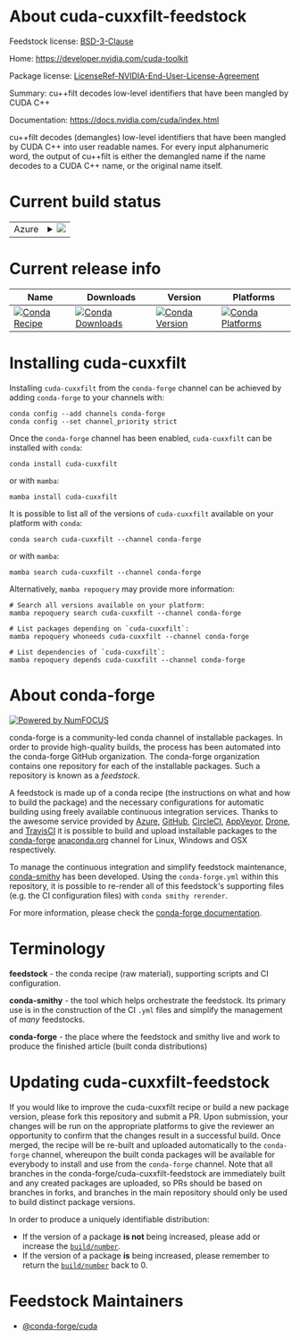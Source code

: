 About cuda-cuxxfilt-feedstock
=============================

Feedstock license: [BSD-3-Clause](https://github.com/conda-forge/cuda-cuxxfilt-feedstock/blob/main/LICENSE.txt)

Home: https://developer.nvidia.com/cuda-toolkit

Package license: [LicenseRef-NVIDIA-End-User-License-Agreement](https://docs.nvidia.com/cuda/eula/index.html)

Summary: cu++filt decodes low-level identifiers that have been mangled by CUDA C++

Documentation: https://docs.nvidia.com/cuda/index.html

cu++filt decodes (demangles) low-level identifiers that have been mangled by
CUDA C++ into user readable names. For every input alphanumeric word, the
output of cu++filt is either the demangled name if the name decodes to a CUDA
C++ name, or the original name itself.


Current build status
====================


<table>
    
  <tr>
    <td>Azure</td>
    <td>
      <details>
        <summary>
          <a href="https://dev.azure.com/conda-forge/feedstock-builds/_build/latest?definitionId=19536&branchName=main">
            <img src="https://dev.azure.com/conda-forge/feedstock-builds/_apis/build/status/cuda-cuxxfilt-feedstock?branchName=main">
          </a>
        </summary>
        <table>
          <thead><tr><th>Variant</th><th>Status</th></tr></thead>
          <tbody><tr>
              <td>linux_64</td>
              <td>
                <a href="https://dev.azure.com/conda-forge/feedstock-builds/_build/latest?definitionId=19536&branchName=main">
                  <img src="https://dev.azure.com/conda-forge/feedstock-builds/_apis/build/status/cuda-cuxxfilt-feedstock?branchName=main&jobName=linux&configuration=linux%20linux_64_" alt="variant">
                </a>
              </td>
            </tr><tr>
              <td>linux_aarch64_arm_variant_typesbsa</td>
              <td>
                <a href="https://dev.azure.com/conda-forge/feedstock-builds/_build/latest?definitionId=19536&branchName=main">
                  <img src="https://dev.azure.com/conda-forge/feedstock-builds/_apis/build/status/cuda-cuxxfilt-feedstock?branchName=main&jobName=linux&configuration=linux%20linux_aarch64_arm_variant_typesbsa" alt="variant">
                </a>
              </td>
            </tr><tr>
              <td>linux_aarch64_arm_variant_typetegra</td>
              <td>
                <a href="https://dev.azure.com/conda-forge/feedstock-builds/_build/latest?definitionId=19536&branchName=main">
                  <img src="https://dev.azure.com/conda-forge/feedstock-builds/_apis/build/status/cuda-cuxxfilt-feedstock?branchName=main&jobName=linux&configuration=linux%20linux_aarch64_arm_variant_typetegra" alt="variant">
                </a>
              </td>
            </tr><tr>
              <td>win_64</td>
              <td>
                <a href="https://dev.azure.com/conda-forge/feedstock-builds/_build/latest?definitionId=19536&branchName=main">
                  <img src="https://dev.azure.com/conda-forge/feedstock-builds/_apis/build/status/cuda-cuxxfilt-feedstock?branchName=main&jobName=win&configuration=win%20win_64_" alt="variant">
                </a>
              </td>
            </tr>
          </tbody>
        </table>
      </details>
    </td>
  </tr>
</table>

Current release info
====================

| Name | Downloads | Version | Platforms |
| --- | --- | --- | --- |
| [![Conda Recipe](https://img.shields.io/badge/recipe-cuda--cuxxfilt-green.svg)](https://anaconda.org/conda-forge/cuda-cuxxfilt) | [![Conda Downloads](https://img.shields.io/conda/dn/conda-forge/cuda-cuxxfilt.svg)](https://anaconda.org/conda-forge/cuda-cuxxfilt) | [![Conda Version](https://img.shields.io/conda/vn/conda-forge/cuda-cuxxfilt.svg)](https://anaconda.org/conda-forge/cuda-cuxxfilt) | [![Conda Platforms](https://img.shields.io/conda/pn/conda-forge/cuda-cuxxfilt.svg)](https://anaconda.org/conda-forge/cuda-cuxxfilt) |

Installing cuda-cuxxfilt
========================

Installing `cuda-cuxxfilt` from the `conda-forge` channel can be achieved by adding `conda-forge` to your channels with:

```
conda config --add channels conda-forge
conda config --set channel_priority strict
```

Once the `conda-forge` channel has been enabled, `cuda-cuxxfilt` can be installed with `conda`:

```
conda install cuda-cuxxfilt
```

or with `mamba`:

```
mamba install cuda-cuxxfilt
```

It is possible to list all of the versions of `cuda-cuxxfilt` available on your platform with `conda`:

```
conda search cuda-cuxxfilt --channel conda-forge
```

or with `mamba`:

```
mamba search cuda-cuxxfilt --channel conda-forge
```

Alternatively, `mamba repoquery` may provide more information:

```
# Search all versions available on your platform:
mamba repoquery search cuda-cuxxfilt --channel conda-forge

# List packages depending on `cuda-cuxxfilt`:
mamba repoquery whoneeds cuda-cuxxfilt --channel conda-forge

# List dependencies of `cuda-cuxxfilt`:
mamba repoquery depends cuda-cuxxfilt --channel conda-forge
```


About conda-forge
=================

[![Powered by
NumFOCUS](https://img.shields.io/badge/powered%20by-NumFOCUS-orange.svg?style=flat&colorA=E1523D&colorB=007D8A)](https://numfocus.org)

conda-forge is a community-led conda channel of installable packages.
In order to provide high-quality builds, the process has been automated into the
conda-forge GitHub organization. The conda-forge organization contains one repository
for each of the installable packages. Such a repository is known as a *feedstock*.

A feedstock is made up of a conda recipe (the instructions on what and how to build
the package) and the necessary configurations for automatic building using freely
available continuous integration services. Thanks to the awesome service provided by
[Azure](https://azure.microsoft.com/en-us/services/devops/), [GitHub](https://github.com/),
[CircleCI](https://circleci.com/), [AppVeyor](https://www.appveyor.com/),
[Drone](https://cloud.drone.io/welcome), and [TravisCI](https://travis-ci.com/)
it is possible to build and upload installable packages to the
[conda-forge](https://anaconda.org/conda-forge) [anaconda.org](https://anaconda.org/)
channel for Linux, Windows and OSX respectively.

To manage the continuous integration and simplify feedstock maintenance,
[conda-smithy](https://github.com/conda-forge/conda-smithy) has been developed.
Using the ``conda-forge.yml`` within this repository, it is possible to re-render all of
this feedstock's supporting files (e.g. the CI configuration files) with ``conda smithy rerender``.

For more information, please check the [conda-forge documentation](https://conda-forge.org/docs/).

Terminology
===========

**feedstock** - the conda recipe (raw material), supporting scripts and CI configuration.

**conda-smithy** - the tool which helps orchestrate the feedstock.
                   Its primary use is in the construction of the CI ``.yml`` files
                   and simplify the management of *many* feedstocks.

**conda-forge** - the place where the feedstock and smithy live and work to
                  produce the finished article (built conda distributions)


Updating cuda-cuxxfilt-feedstock
================================

If you would like to improve the cuda-cuxxfilt recipe or build a new
package version, please fork this repository and submit a PR. Upon submission,
your changes will be run on the appropriate platforms to give the reviewer an
opportunity to confirm that the changes result in a successful build. Once
merged, the recipe will be re-built and uploaded automatically to the
`conda-forge` channel, whereupon the built conda packages will be available for
everybody to install and use from the `conda-forge` channel.
Note that all branches in the conda-forge/cuda-cuxxfilt-feedstock are
immediately built and any created packages are uploaded, so PRs should be based
on branches in forks, and branches in the main repository should only be used to
build distinct package versions.

In order to produce a uniquely identifiable distribution:
 * If the version of a package **is not** being increased, please add or increase
   the [``build/number``](https://docs.conda.io/projects/conda-build/en/latest/resources/define-metadata.html#build-number-and-string).
 * If the version of a package **is** being increased, please remember to return
   the [``build/number``](https://docs.conda.io/projects/conda-build/en/latest/resources/define-metadata.html#build-number-and-string)
   back to 0.

Feedstock Maintainers
=====================

* [@conda-forge/cuda](https://github.com/orgs/conda-forge/teams/cuda/)

